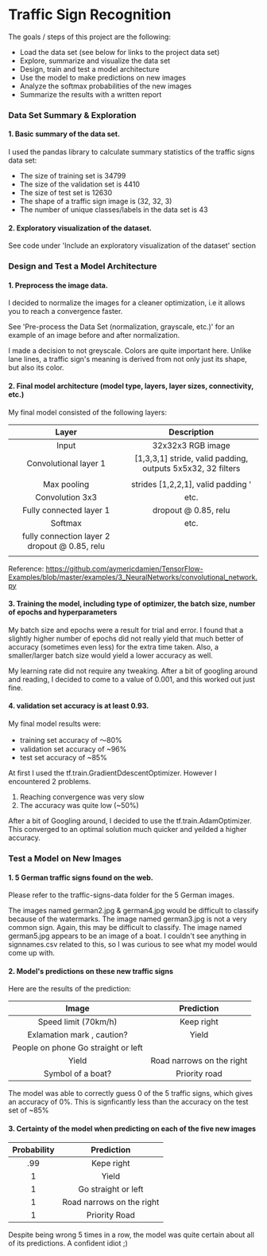 # **Traffic Sign Recognition** 

The goals / steps of this project are the following:
* Load the data set (see below for links to the project data set)
* Explore, summarize and visualize the data set
* Design, train and test a model architecture
* Use the model to make predictions on new images
* Analyze the softmax probabilities of the new images
* Summarize the results with a written report


[//]: # (Image References)

[image1]: ./examples/visualization.jpg "Visualization"
[image2]: ./examples/grayscale.jpg "Grayscaling"
[image3]: ./examples/random_noise.jpg "Random Noise"
[image4]: ./examples/placeholder.png "Traffic Sign 1"
[image5]: ./examples/placeholder.png "Traffic Sign 2"
[image6]: ./examples/placeholder.png "Traffic Sign 3"
[image7]: ./examples/placeholder.png "Traffic Sign 4"
[image8]: ./examples/placeholder.png "Traffic Sign 5"

### Data Set Summary & Exploration

#### 1. Basic summary of the data set. 

I used the pandas library to calculate summary statistics of the traffic
signs data set:

* The size of training set is 34799
* The size of the validation set is 4410
* The size of test set is 12630
* The shape of a traffic sign image is (32, 32, 3)
* The number of unique classes/labels in the data set is 43

#### 2. Exploratory visualization of the dataset.

See code under 'Include an exploratory visualization of the dataset' section

### Design and Test a Model Architecture

#### 1. Preprocess the image data.

I decided to normalize the images for a cleaner optimization, i.e it allows you to reach a convergence faster. 

See 'Pre-process the Data Set (normalization, grayscale, etc.)' for an example of an image before and after normalization.

I made a decision to not greyscale. Colors are quite important here. Unlike lane lines, a traffic sign's meaning is derived from not only just its shape, but also its color.


#### 2. Final model architecture (model type, layers, layer sizes, connectivity, etc.) 
My final model consisted of the following layers:

| Layer         		|     Description	        					| 
|:---------------------:|:---------------------------------------------:| 
| Input         		| 32x32x3 RGB image   							| 
| Convolutional layer 1     	| [1,3,3,1] stride, valid padding, outputs 5x5x32, 32 filters 	|
| 					|												|
| Max pooling	      	| strides [1,2,2,1], valid padding ' 				|
| Convolution 3x3	    | etc.      									|
| Fully connected layer 1		| dropout @ 0.85,  relu    									|
| Softmax				| etc.        									|
|fully connection layer 2	 dropout @ 0.85, relu 				|												|
|						|												|
 
 
 Reference: https://github.com/aymericdamien/TensorFlow-Examples/blob/master/examples/3_NeuralNetworks/convolutional_network.py


#### 3. Training the model, including type of optimizer, the batch size, number of epochs and hyperparameters 

My batch size and epochs were a result for trial and error. I found that a slightly higher number of epochs did not really yield that much better of accuracy (sometimes even less) for the extra time taken. Also, a smaller/larger batch size would yield a lower accuracy as well. 

My learning rate did not require any tweaking. After a bit of googling around and reading, I decided to come to a value of 0.001, and this worked out just fine.

#### 4. validation set accuracy is at least 0.93. 

My final model results were:
* training set accuracy of ～80%
* validation set accuracy of ~96%
* test set accuracy of ~85%

At first I used the tf.train.GradientDdescentOptimizer. However I encountered 2 problems. 
1. Reaching convergence was very slow
2. The accuracy was quite low (~50%)

After a bit of Googling around, I decided to use the tf.train.AdamOptimizer. This converged to an optimal solution much quicker and yeilded a higher accuracy.  
 

### Test a Model on New Images

#### 1. 5 German traffic signs found on the web.

Please refer to the traffic-signs-data folder for the 5 German images.

The images named german2.jpg & german4.jpg would be difficult to classify because of the watermarks.
The image named german3.jpg is not a very common sign. Again, this may be difficult to classify.
The image named german5.jpg appears to be an image of a boat. I couldn't see anything in signnames.csv related to this, so I was curious to see what my model would come up with.


#### 2. Model's predictions on these new traffic signs 

Here are the results of the prediction:

| Image			        |     Prediction	        					| 
|:---------------------:|:---------------------------------------------:| 
| Speed limit (70km/h)  | Keep right   									| 
| Exlamation mark , caution? | Yield 										|
| People on phone		 Go straight or left											|
| Yield	      		|    Road narrows on the right					 				|
| Symbol of a boat?		| Priority road      							|


The model was able to correctly guess 0 of the 5 traffic signs, which gives an accuracy of 0%. This is signficantly less than the accuracy on the test set of ~85%

#### 3. Certainty of the model when predicting on each of the five new images 


| Probability         	|     Prediction	        					| 
|:---------------------:|:---------------------------------------------:| 
| .99         			| Kepe right   									| 
| 1     				| Yield 										|
| 1					| Go straight or left											|
| 1	      			| Road narrows on the right					 				|
| 1				    | Priority Road      							|



Despite being wrong 5 times in a row, the model was quite certain about all of its predictions. A confident idiot ;)
